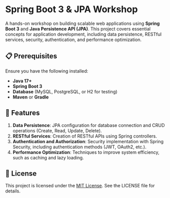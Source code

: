 # Spring Boot 3 & JPA Workshop

A hands-on workshop on building scalable web applications using **Spring Boot 3** and **Java Persistence API (JPA)**. This project covers essential concepts for application development, including data persistence, RESTful services, security, authentication, and performance optimization.

## 📋 Prerequisites

Ensure you have the following installed:

- **Java 17+**
- **Spring Boot 3**
- **Database** (MySQL, PostgreSQL, or H2 for testing)
- **Maven** or **Gradle**

## 🔑 Features

1. **Data Persistence**: JPA configuration for database connection and CRUD operations (Create, Read, Update, Delete).
2. **RESTful Services**: Creation of RESTful APIs using Spring controllers.
3. **Authentication and Authorization**: Security implementation with Spring Security, including authentication methods (JWT, OAuth2, etc.).
4. **Performance Optimization**: Techniques to improve system efficiency, such as caching and lazy loading.

## 📄 License

This project is licensed under the [MIT License](/LICENSE). See the LICENSE file for details.
